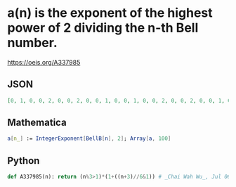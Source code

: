 # a\(n\) is the exponent of the highest power of 2 dividing the n\-th Bell number\.
https://oeis.org/A337985
## JSON
```JSON
[0, 1, 0, 0, 2, 0, 0, 2, 0, 0, 1, 0, 0, 1, 0, 0, 2, 0, 0, 2, 0, 0, 1, 0, 0, 1, 0, 0, 2, 0, 0, 2, 0, 0, 1, 0, 0, 1, 0, 0, 2, 0, 0, 2, 0, 0, 1, 0, 0, 1, 0, 0, 2, 0, 0, 2, 0, 0, 1, 0, 0, 1, 0, 0, 2, 0, 0, 2, 0, 0, 1, 0, 0, 1, 0, 0, 2, 0, 0, 2, 0, 0, 1, 0, 0, 1, 0]
```
## Mathematica
```Mathematica
a[n_] := IntegerExponent[BellB[n], 2]; Array[a, 100]
```
## Python
```Python
def A337985(n): return (n%3>1)*(1+((n+3)//6&1)) # _Chai Wah Wu_, Jul 06 2022
```
